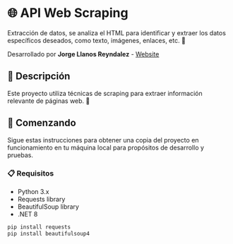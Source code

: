 # 🌐 API Web Scraping

Extracción de datos, se analiza el HTML para identificar y extraer los datos específicos deseados, como texto, imágenes, enlaces, etc. 🌟

Desarrollado por **Jorge Llanos Reyndalez** - [Website](http://web123362520.somee.com/swagger/index.html)

## 📄 Descripción

Este proyecto utiliza técnicas de scraping para extraer información relevante de páginas web. 🚀

## 🚀 Comenzando

Sigue estas instrucciones para obtener una copia del proyecto en funcionamiento en tu máquina local para propósitos de desarrollo y pruebas.

### 📋 Requisitos

- Python 3.x
- Requests library
- BeautifulSoup library
- .NET 8

```sh
pip install requests
pip install beautifulsoup4
